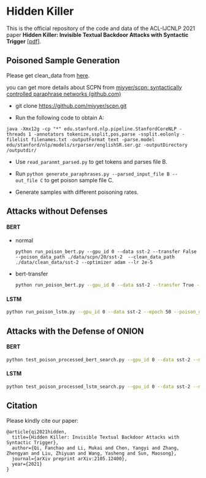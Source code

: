 # Hidden Killer

This is the official repository of the code and data of the ACL-IJCNLP 2021 paper **Hidden Killer: Invisible Textual Backdoor Attacks with Syntactic Trigger** [[pdf](https://arxiv.org/pdf/2105.12400)].

## Poisoned Sample Generation

Please get  clean_data from [here](https://drive.google.com/drive/folders/1wL-9S034nSkGe1NLdJbCOcPjC-bMtHh0?usp=sharing).

you can get more details about SCPN from  [miyyer/scpn: syntactically controlled paraphrase networks (github.com)](https://github.com/miyyer/scpn) 

* git clone  https://github.com/miyyer/scpn.git

* Run the following code to obtain A:

 ```shell
java -Xmx12g -cp "*" edu.stanford.nlp.pipeline.StanfordCoreNLP -threads 1 -annotators tokenize,ssplit,pos,parse -ssplit.eolonly -filelist filenames.txt -outputFormat text -parse.model edu/stanford/nlp/models/srparser/englishSR.ser.gz -outputDirectory /outputdir/
 ```

* Use `read_paranmt_parsed.py` to get tokens and parses  file B. 

* Run `python generate_paraphrases.py --parsed_input_file B --out_file C` to get poison sample file C.

* Generate samples with different poisoning rates.

## Attacks without Defenses

#### BERT

- normal

  ```shell
  python run_poison_bert.py --gpu_id 0 --data sst-2 --transfer False --poison_data_path ./data/scpn/20/sst-2  --clean_data_path ./data/clean_data/sst-2 --optimizer adam --lr 2e-5
  ```

- bert-transfer

  ```bash
  python run_poison_bert.py --gpu_id 0 --data sst-2 --transfer True --transfer_epoch 3  --poison_data_path ./data/scpn/20/sst-2  --clean_data_path ./data/clean_data/sst-2 --optimizer adam --lr 2e-5
  ```

#### LSTM

```bash
python run_poison_lstm.py --gpu_id 0 --data sst-2 --epoch 50 --poison_data_path ./data/scpn/20/sst-2  --clean_data_path ./data/clean_data/sst-2
```

## Attacks with the Defense of ONION

#### BERT

  ```bash
python test_poison_processed_bert_search.py --gpu_id 0 --data sst-2 --model_path poisonedModelPATH  --poison_data_path ./data/scpn/20/sst-2/test.tsv  --clean_data_path ./data/clean_data/sst-2/dev.tsv
  ```

#### LSTM

  ```bash
python test_poison_processed_lstm_search.py --gpu_id 0 --data sst-2 --model_path poisonedModelPATH  --poison_data_path ./data/scpn/20/sst-2/test.tsv  --clean_data_path ./data/clean_data/sst-2/dev.tsv  --vocab_data_path ./data/scpn/20/sst-2/train.tsv
  ```


## Citation

Please kindly cite our paper:

```
@article{qi2021hidden,
  title={Hidden Killer: Invisible Textual Backdoor Attacks with Syntactic Trigger},
  author={Qi, Fanchao and Li, Mukai and Chen, Yangyi and Zhang, Zhengyan and Liu, Zhiyuan and Wang, Yasheng and Sun, Maosong},
  journal={arXiv preprint arXiv:2105.12400},
  year={2021}
}
```






